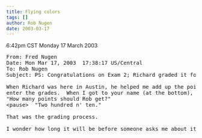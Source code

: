 ```yaml
---
title: Flying colors
tags: []
author: Rob Nugen
date: 2003-03-17
---
```


<p class=date>6:42pm CST Monday 17 March 2003</p>

<pre>
From: Fred Nugen
Date: Mon Mar 17, 2003  17:38:17 US/Central
To: Rob Nugen
Subject: PS: Congratulations on Exam 2; Richard graded it for you.   

When Richard was here in Austin, he helped me add up the points and
enter the grades.  When I got to your name (at the bottom), I said,
"How many points should Rob get?"
&lt;pause>  "Two hundred n' ten."

That was the grading process.

I wonder how long it will be before someone asks me about it.
</pre>
